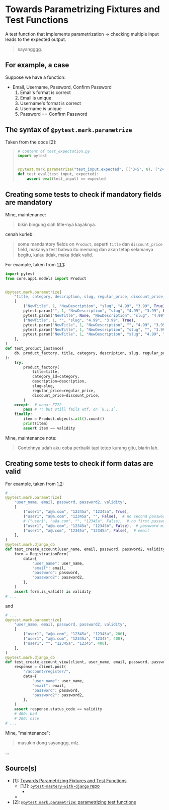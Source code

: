 # Towards Parametrizing Fixtures and Test Functions

A test function that implements parametrization -> checking multiple input leads to the expected output.

> sayangggg.

## For example, a case

Suppose we have a function:

- Email, Username, Password, Confirm Password
  1. Email's format is correct
  2. Email is unique
  3. Username's format is correct
  4. Username is unique
  5. Password == Confirm Password

## The syntax of `@pytest.mark.parametrize`

Taken from the docs [2]:
>
> ```python
> # content of test_expectation.py
> import pytest
> 
> 
> @pytest.mark.parametrize("test_input,expected", [("3+5", 8), ("2+4", 6), ("6*9", 54)])
> def test_eval(test_input, expected):
>     assert eval(test_input) == expected
> ```

## Creating some tests to check if mandatory fields are mandatory

Mine, maintenance:
> bikin bingung siah title-nya kayaknya.

cenah kurleb:
> some mandantory fields on `Product`, seperti `title` dan `discount_price` field, makanya test bahwa itu memang dan akan tetap selamanya begitu, kalau tidak, maka tidak valid.

For example, taken from [1.1.1]:

```python
import pytest
from core.app1.models import Product


@pytest.mark.parametrize(
    "title, category, description, slug, regular_price, discount_price, validity",
    [
        ("NewTitle", 1, "NewDescription", "slug", "4.99", "3.99", True),
        pytest.param("", 1, "NewDescription", "slug", "4.99", "3.99", False, marks=pytest.mark.xfail),
        pytest.param("NewTitle", None, "NewDescription", "slug", "4.99", "3.99", False, marks=pytest.mark.xfail),
        ("NewTitle", 1, "", "slug", "4.99", "3.99", True),
        pytest.param("NewTitle", 1, "NewDescription", "", "4.99", "3.99", False, marks=pytest.mark.xfail),
        pytest.param("NewTitle", 1, "NewDescription", "slug", "", "3.99", False, marks=pytest.mark.xfail),
        pytest.param("NewTitle", 1, "NewDescription", "slug", "4.99", "", False, marks=pytest.mark.xfail),
    ],
)
def test_product_instance(
    db, product_factory, title, category, description, slug, regular_price, discount_price, validity
):
    try:
        product_factory(
            title=title,
            category_id=category,
            description=description,
            slug=slug,
            regular_price=regular_price,
            discount_price=discount_price,
        )
    except:  # noqa: E722
        pass # !: but still fails wtf, on `8.1.1`.
    finally:
        item = Product.objects.all().count()
        print(item)
        assert item == validity
```

Mine, maintenance note:
> Contohnya udah aku coba perbaiki tapi tetep kurang gitu, biarin lah.

## Creating some tests to check if form datas are valid

For example, taken from [1.2]:

```python
# ...
@pytest.mark.parametrize(
    "user_name, email, password, password2, validity",
    [
        ("user1", "a@a.com", "12345a", "12345a", True),
        ("user1", "a@a.com", "12345a", "", False),  # no second password
        # ("user1", "a@a.com", "", "12345a", False),  # no first password
        ("user1", "a@a.com", "12345a", "12345b", False),  # password mismatch
        ("user1", "a@.com", "12345a", "12345a", False),  # email
    ],
)
@pytest.mark.django_db
def test_create_account(user_name, email, password, password2, validity):
    form = RegistrationForm(
        data={
            "user_name": user_name,
            "email": email,
            "password": password,
            "password2": password2,
        },
    )
    assert form.is_valid() is validity
# ...
```

and

```python
# ...
@pytest.mark.parametrize(
    "user_name, email, password, password2, validity",
    [
        ("user1", "a@a.com", "12345a", "12345a", 200),
        ("user1", "a@a.com", "12345a", "12345", 400),
        ("user1", "", "12345a", "12345", 400),
    ],
)
@pytest.mark.django_db
def test_create_account_view(client, user_name, email, password, password2, validity):
    response = client.post(
        "/account/register/",
        data={
            "user_name": user_name,
            "email": email,
            "password": password,
            "password2": password2,
        },
    )
    assert response.status_code == validity
    # 400: bad
    # 200: nice
# ...
```

Mine, "maintenance":
> masukin dong sayanggg, mlz.

...

## Source(s)

- [1]: [Towards Parametrizing Fixtures and Test Functions](https://www.youtube.com/watch?v=APhI43fyRHI&list=PLOLrQ9Pn6caw3ilqDR8_qezp76QuEOlHY&index=8)
  - [1.1]: [`pytest-mastery-with-django` repo](https://github.com/bal-sm/pytest-mastery-with-django)
    - [1.1.1]: [`test_ex5.py`](https://github.com/bal-sm/pytest-mastery-with-django/blob/bal_fixes/Part-4%20Parametrizing/tests/test_ex5.py)
  - [1.2]: [`test_account_forms.py`](https://github.com/veryacademy/django-ecommerce-project/blob/90ab482be0a01f7f25c00eb5ad7dfbe8a250c4ca/Part-10%20Pytest%20Testing%201/ecommerce/apps/account/tests/test_account_forms.py)
- [2]: [`@pytest.mark.parametrize`: parametrizing test functions](https://docs.pytest.org/en/8.1.x/how-to/parametrize.html#pytest-mark-parametrize-parametrizing-test-functions)
